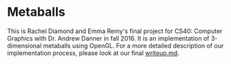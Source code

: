 # Metaballs

This is Rachel Diamond and Emma Remy's final project for CS40: Computer Graphics with Dr. Andrew Danner in fall 2016. It is an implementation of 3-dimensional metaballs using OpenGL. For a more detailed description of our implementation process, please look at our final [writeup.md](https://github.com/emmaremy/cs40-metaballs/blob/master/writeup.md).
